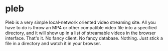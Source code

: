 pleb
====

Pleb is a very simple local-network oriented video streaming site. All you have to do is throw an MP4 or other compatible video file into a specified directory, and it will show up in a list of streamable videos in the browser interface. That's it. No fancy client. No fancy database. Nothing. Just stick a file in a directory and watch it in your browser.
